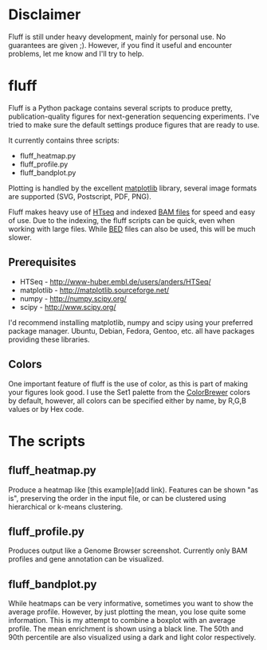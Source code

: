 Disclaimer
==========

Fluff is still under heavy development, mainly for personal use. No guarantees are given ;). However, if you find it useful and encounter problems, let me know and I'll try to help.

fluff
=====

Fluff is a Python package contains several scripts to produce pretty, publication-quality figures for next-generation sequencing experiments. I've tried to make sure the default settings produce figures that are ready to use.

It currently contains three scripts:
* fluff_heatmap.py
* fluff_profile.py
* fluff_bandplot.py

Plotting is handled by the excellent [matplotlib](http://matplotlib.sourceforge.net/) library, several image formats are supported (SVG, Postscript, PDF, PNG).

Fluff makes heavy use of [HTseq](http://www-huber.embl.de/users/anders/HTSeq/) and indexed [BAM files](http://samtools.sourceforge.net/) for speed and easy of use. Due to the indexing, the fluff scripts can be quick, even when working with large files. While [BED](http://genome.ucsc.edu/FAQ/FAQformat.html#format1) files can also be used, this will be much slower.

Prerequisites
-------------
* HTSeq - http://www-huber.embl.de/users/anders/HTSeq/
* matplotlib - http://matplotlib.sourceforge.net/
* numpy - http://numpy.scipy.org/
* scipy - http://www.scipy.org/

I'd recommend installing matplotlib, numpy and scipy using your preferred package manager. Ubuntu, Debian, Fedora, Gentoo, etc. all have packages providing these libraries.

Colors
------
One important feature of fluff is the use of color, as this is part of making your figures look good. I use the Set1 palette from the [ColorBrewer](http://colorbrewer2.org/) colors by default, however, all colors can be specified either by name, by R,G,B values or by Hex code.

The scripts
===========

fluff_heatmap.py
----------------
Produce a heatmap like [this example](add link). Features can be shown "as is", preserving the order in the input file, or can be clustered using hierarchical or k-means clustering. 

fluff_profile.py
----------------
Produces output like a Genome Browser screenshot. Currently only BAM profiles and gene annotation can be visualized.

fluff_bandplot.py
-----------------
While heatmaps can be very informative, sometimes you want to show the average profile. However, by just plotting the mean, you lose quite some information. This is my attempt to combine a boxplot with an average profile. The mean enrichment is shown using a black line. The 50th and 90th percentile are also visualized using a dark and light color respectively.